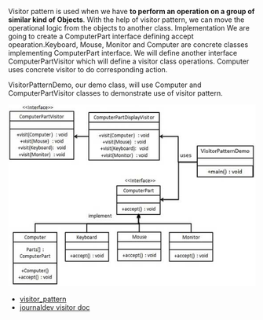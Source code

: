 Visitor pattern is used when we have **to perform an operation on a group of similar kind of Objects**. With the help of visitor pattern, we can move the operational logic from the objects to another class.
Implementation
We are going to create a ComputerPart interface defining accept opearation.Keyboard, Mouse, Monitor and Computer are concrete classes implementing ComputerPart interface. We will define another interface ComputerPartVisitor which will define a visitor class operations. Computer uses concrete visitor to do corresponding action.

VisitorPatternDemo, our demo class, will use Computer and ComputerPartVisitor classes to demonstrate use of visitor pattern.

![visitor_pattern_uml_diagram](visitor_pattern_uml_diagram.jpg)

* [visitor_pattern](https://www.tutorialspoint.com/design_pattern/visitor_pattern.htm)
* [journaldev visitor doc](https://www.journaldev.com/1769/visitor-design-pattern-java)
